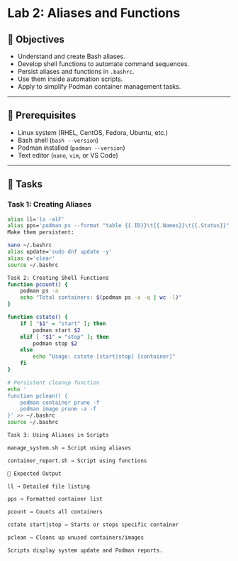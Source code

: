 # Lab 2: Aliases and Functions

## 🎯 Objectives
- Understand and create Bash aliases.
- Develop shell functions to automate command sequences.
- Persist aliases and functions in `.bashrc`.
- Use them inside automation scripts.
- Apply to simplify Podman container management tasks.

---

## 🧰 Prerequisites
- Linux system (RHEL, CentOS, Fedora, Ubuntu, etc.)
- Bash shell (`bash --version`)
- Podman installed (`podman --version`)
- Text editor (`nano`, `vim`, or VS Code)

---

## 🧪 Tasks

### **Task 1: Creating Aliases**

```bash
alias ll='ls -alF'
alias pps='podman ps --format "table {{.ID}}\t{{.Names}}\t{{.Status}}"'
Make them persistent:

nano ~/.bashrc
alias update='sudo dnf update -y'
alias c='clear'
source ~/.bashrc

Task 2: Creating Shell Functions
function pcount() {
    podman ps -a
    echo "Total containers: $(podman ps -a -q | wc -l)"
}

function cstate() {
    if [ "$1" = "start" ]; then
        podman start $2
    elif [ "$1" = "stop" ]; then
        podman stop $2
    else
        echo "Usage: cstate [start|stop] [container]"
    fi
}

# Persistent cleanup function
echo '
function pclean() {
    podman container prune -f
    podman image prune -a -f
}' >> ~/.bashrc
source ~/.bashrc

Task 3: Using Aliases in Scripts

manage_system.sh → Script using aliases

container_report.sh → Script using functions

🧩 Expected Output

ll → Detailed file listing

pps → Formatted container list

pcount → Counts all containers

cstate start|stop → Starts or stops specific container

pclean → Cleans up unused containers/images

Scripts display system update and Podman reports.
